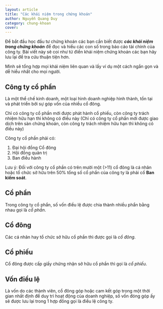 ```yaml
---
layout: article
title: "Các khái niệm trong chứng khoán"
author: Nguyễn Quang Duy
category: chung-khoan
cover: 
---
```

Để bắt đầu học đầu tư chứng khoán các bạn cần biết được **_các khái niệm trong chứng khoán_** để đọc và hiểu các con số trong báo cáo tài chính của công ty. Bài viết này sẽ coi như từ điển khái niệm chứng khoán các bạn hãy lưu lại để tra cứu thuận tiện hơn.
<!--more-->

Mình sẽ tổng hợp mọi khái niệm liên quan và lấy ví dụ một cách ngắn gọn và dễ hiểu nhất cho mọi người.

## Công ty cổ phần
Là một thể chế kinh doanh, một loại hình doanh nghiệp hình thành, tồn tại và phát triển bởi sự góp vốn của nhiều cổ đông.

Chỉ có công ty cổ phần mới được phát hành cổ phiếu, còn công ty trách nhiệm hữu hạn thì không có điều này (Chỉ có công ty cổ phần mới được giao dịch trên sàn chứng khoán, còn công ty trách nhiệm hữu hạn thì không có điều này)

Công ty cổ phần phải có:
1. Đại hội đồng Cổ đông
2. Hội đồng quản trị
3. Ban điều hành

Lưu ý: Đối với công ty cổ phần có trên mười một (>11) cổ đông là cá nhân hoặc tổ chức sở hữu trên 50% tổng số cổ phần của công ty là phải cố **Ban kiểm soát**.

## Cổ phần
Trong công ty cổ phẩn, số vốn điều lệ được chia thành nhiều phẩn bằng nhau gọi là _cổ phần_.

## Cổ đông
Các cá nhân hay tổ chức sở hữu cổ phần thì được gọi là _cổ đông_.

## Cổ phiếu
Cổ đông được cấp giấy chứng nhận sở hữu cổ phần thì gọi là _cổ phiếu_.

## Vốn điều lệ
Là vốn do các thành viên, cổ đông góp hoặc cam kết góp trong một thời gian nhất định để duy trì hoạt động của doanh nghiệp, số vốn đóng góp ấy sẽ được lưu lại trong 1 hợp đồng gọi là điều lệ công ty.

